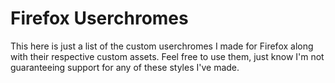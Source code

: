 # Firefox Userchromes
This here is just a list of the custom userchromes I made for Firefox along with their respective custom assets. Feel free to use them, just know I'm not guaranteeing support for any of these styles I've made.
